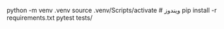 python -m venv .venv
source .venv/Scripts/activate  # ویندوز
pip install -r requirements.txt
pytest tests/